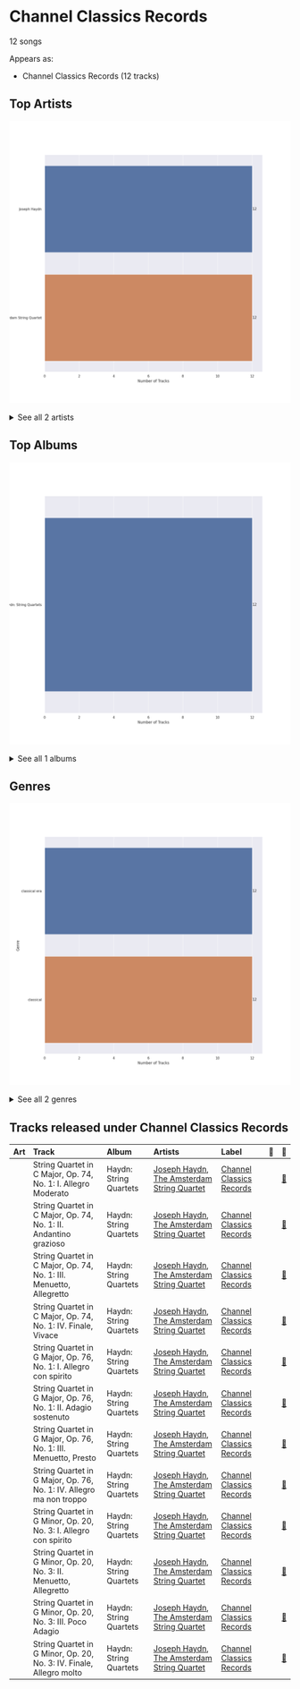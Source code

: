 # Channel Classics Records

12 songs

Appears as:
- Channel Classics Records (12 tracks)

## Top Artists

![Bar chart of top 2 artists](../images/labels/channel_classics_records/artists.png)


<details>
<summary>See all 2 artists</summary>

|   Number of Tracks | Art                                                                                              | Artist                                                                     | 🔗                                                           |
|-------------------:|:-------------------------------------------------------------------------------------------------|:---------------------------------------------------------------------------|:------------------------------------------------------------|
|                 12 | <img src="https://i.scdn.co/image/e9a9521ffd11cf06717c699acc48c32ec6ac7d21" alt="" width="50" /> | [Joseph Haydn](../artists/joseph_haydn.md)                                 | [🔗](https://open.spotify.com/artist/656RXuyw7CE0dtjdPgjJV6) |
|                 12 | <img src="https://i.scdn.co/image/ab67616d0000b2737368d9506efe9c2d556d9e98" alt="" width="50" /> | [The Amsterdam String Quartet](../artists/the_amsterdam_string_quartet.md) | [🔗](https://open.spotify.com/artist/0kbgyaL9g2Eba79p2jiYlN) |

</details>


## Top Albums

![Bar chart of top 1 albums](../images/labels/channel_classics_records/albums.png)


<details>
<summary>See all 1 albums</summary>

|   Number of Tracks | Art                                                                                              | Album                  | Release Date   | 🔗                                                          |
|-------------------:|:-------------------------------------------------------------------------------------------------|:-----------------------|:---------------|:-----------------------------------------------------------|
|                 12 | <img src="https://i.scdn.co/image/ab67616d0000b2737368d9506efe9c2d556d9e98" alt="" width="50" /> | Haydn: String Quartets | 2008-01-01     | [🔗](https://open.spotify.com/album/1rNGG2I3AKJy9FWqUiitkc) |

</details>


## Genres

![Bar chart of top 2 genres](../images/labels/channel_classics_records/genres.png)


<details>
<summary>See all 2 genres</summary>

|   Number of Tracks | Genre                                       |
|-------------------:|:--------------------------------------------|
|                 12 | [classical era](../genres/classical_era.md) |
|                 12 | [classical](../genres/classical.md)         |

</details>


## Tracks released under Channel Classics Records

| Art                                                                                              | Track                                                               | Album                  | Artists                                                                                                                | Label                                                   | 💚   | 🔗                                                          |
|:-------------------------------------------------------------------------------------------------|:--------------------------------------------------------------------|:-----------------------|:-----------------------------------------------------------------------------------------------------------------------|:--------------------------------------------------------|:----|:-----------------------------------------------------------|
| <img src="https://i.scdn.co/image/ab67616d0000b2737368d9506efe9c2d556d9e98" alt="" width="50" /> | String Quartet in C Major, Op. 74, No. 1: I. Allegro Moderato       | Haydn: String Quartets | [Joseph Haydn](../artists/joseph_haydn.md), [The Amsterdam String Quartet](../artists/the_amsterdam_string_quartet.md) | [Channel Classics Records](channel_classics_records.md) |     | [🔗](https://open.spotify.com/track/5Egl36369QjTDpEgcYjSDS) |
| <img src="https://i.scdn.co/image/ab67616d0000b2737368d9506efe9c2d556d9e98" alt="" width="50" /> | String Quartet in C Major, Op. 74, No. 1: II. Andantino grazioso    | Haydn: String Quartets | [Joseph Haydn](../artists/joseph_haydn.md), [The Amsterdam String Quartet](../artists/the_amsterdam_string_quartet.md) | [Channel Classics Records](channel_classics_records.md) |     | [🔗](https://open.spotify.com/track/1gWSpDDfAWSiPDb76OxLSa) |
| <img src="https://i.scdn.co/image/ab67616d0000b2737368d9506efe9c2d556d9e98" alt="" width="50" /> | String Quartet in C Major, Op. 74, No. 1: III. Menuetto, Allegretto | Haydn: String Quartets | [Joseph Haydn](../artists/joseph_haydn.md), [The Amsterdam String Quartet](../artists/the_amsterdam_string_quartet.md) | [Channel Classics Records](channel_classics_records.md) |     | [🔗](https://open.spotify.com/track/0EspVDVsYSaURv8yiilNxJ) |
| <img src="https://i.scdn.co/image/ab67616d0000b2737368d9506efe9c2d556d9e98" alt="" width="50" /> | String Quartet in C Major, Op. 74, No. 1: IV. Finale, Vivace        | Haydn: String Quartets | [Joseph Haydn](../artists/joseph_haydn.md), [The Amsterdam String Quartet](../artists/the_amsterdam_string_quartet.md) | [Channel Classics Records](channel_classics_records.md) |     | [🔗](https://open.spotify.com/track/5Ri7Kzxhy2jW6xt73Z0gFx) |
| <img src="https://i.scdn.co/image/ab67616d0000b2737368d9506efe9c2d556d9e98" alt="" width="50" /> | String Quartet in G Major, Op. 76, No. 1: I. Allegro con spirito    | Haydn: String Quartets | [Joseph Haydn](../artists/joseph_haydn.md), [The Amsterdam String Quartet](../artists/the_amsterdam_string_quartet.md) | [Channel Classics Records](channel_classics_records.md) |     | [🔗](https://open.spotify.com/track/68FYdALZRL4d7pafnGyL3C) |
| <img src="https://i.scdn.co/image/ab67616d0000b2737368d9506efe9c2d556d9e98" alt="" width="50" /> | String Quartet in G Major, Op. 76, No. 1: II. Adagio sostenuto      | Haydn: String Quartets | [Joseph Haydn](../artists/joseph_haydn.md), [The Amsterdam String Quartet](../artists/the_amsterdam_string_quartet.md) | [Channel Classics Records](channel_classics_records.md) |     | [🔗](https://open.spotify.com/track/1h6YkonaCnwFdUV5QgflvF) |
| <img src="https://i.scdn.co/image/ab67616d0000b2737368d9506efe9c2d556d9e98" alt="" width="50" /> | String Quartet in G Major, Op. 76, No. 1: III. Menuetto, Presto     | Haydn: String Quartets | [Joseph Haydn](../artists/joseph_haydn.md), [The Amsterdam String Quartet](../artists/the_amsterdam_string_quartet.md) | [Channel Classics Records](channel_classics_records.md) |     | [🔗](https://open.spotify.com/track/6AAur5TYgKbNMv4MnkyG8b) |
| <img src="https://i.scdn.co/image/ab67616d0000b2737368d9506efe9c2d556d9e98" alt="" width="50" /> | String Quartet in G Major, Op. 76, No. 1: IV. Allegro ma non troppo | Haydn: String Quartets | [Joseph Haydn](../artists/joseph_haydn.md), [The Amsterdam String Quartet](../artists/the_amsterdam_string_quartet.md) | [Channel Classics Records](channel_classics_records.md) |     | [🔗](https://open.spotify.com/track/1ry7wBdzduwImFcrHsmkAS) |
| <img src="https://i.scdn.co/image/ab67616d0000b2737368d9506efe9c2d556d9e98" alt="" width="50" /> | String Quartet in G Minor, Op. 20, No. 3: I. Allegro con spirito    | Haydn: String Quartets | [Joseph Haydn](../artists/joseph_haydn.md), [The Amsterdam String Quartet](../artists/the_amsterdam_string_quartet.md) | [Channel Classics Records](channel_classics_records.md) |     | [🔗](https://open.spotify.com/track/4Yj05JzIiAV17ExCLpq5tf) |
| <img src="https://i.scdn.co/image/ab67616d0000b2737368d9506efe9c2d556d9e98" alt="" width="50" /> | String Quartet in G Minor, Op. 20, No. 3: II. Menuetto, Allegretto  | Haydn: String Quartets | [Joseph Haydn](../artists/joseph_haydn.md), [The Amsterdam String Quartet](../artists/the_amsterdam_string_quartet.md) | [Channel Classics Records](channel_classics_records.md) |     | [🔗](https://open.spotify.com/track/32ACoavut7gU8eXtXcWj9E) |
| <img src="https://i.scdn.co/image/ab67616d0000b2737368d9506efe9c2d556d9e98" alt="" width="50" /> | String Quartet in G Minor, Op. 20, No. 3: III. Poco Adagio          | Haydn: String Quartets | [Joseph Haydn](../artists/joseph_haydn.md), [The Amsterdam String Quartet](../artists/the_amsterdam_string_quartet.md) | [Channel Classics Records](channel_classics_records.md) |     | [🔗](https://open.spotify.com/track/4fslTfB5Sk50kC4YfFcor0) |
| <img src="https://i.scdn.co/image/ab67616d0000b2737368d9506efe9c2d556d9e98" alt="" width="50" /> | String Quartet in G Minor, Op. 20, No. 3: IV. Finale, Allegro molto | Haydn: String Quartets | [Joseph Haydn](../artists/joseph_haydn.md), [The Amsterdam String Quartet](../artists/the_amsterdam_string_quartet.md) | [Channel Classics Records](channel_classics_records.md) |     | [🔗](https://open.spotify.com/track/7KR0NMt4Y4EsGIL168lRFb) |
